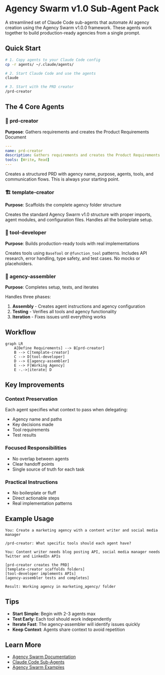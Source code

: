 # Agency Swarm v1.0 Sub-Agent Pack

A streamlined set of Claude Code sub-agents that automate AI agency creation using the Agency Swarm v1.0.0 framework. These agents work together to build production-ready agencies from a single prompt.

## Quick Start

```bash
# 1. Copy agents to your Claude Code config
cp -r agents/ ~/.claude/agents/

# 2. Start Claude Code and use the agents
claude

# 3. Start with the PRD creator
/prd-creator
```

## The 4 Core Agents

### 🎯 prd-creator
**Purpose**: Gathers requirements and creates the Product Requirements Document

```yaml
---
name: prd-creator
description: Gathers requirements and creates the Product Requirements Document for agencies
tools: [Write, Read]
---
```

Creates a structured PRD with agency name, purpose, agents, tools, and communication flows. This is always your starting point.

### 🏗️ template-creator
**Purpose**: Scaffolds the complete agency folder structure

Creates the standard Agency Swarm v1.0 structure with proper imports, agent modules, and configuration files. Handles all the boilerplate setup.

### 🔧 tool-developer
**Purpose**: Builds production-ready tools with real implementations

Creates tools using `BaseTool` or `@function_tool` patterns. Includes API research, error handling, type safety, and test cases. No mocks or placeholders.

### 🚀 agency-assembler
**Purpose**: Completes setup, tests, and iterates

Handles three phases:
1. **Assembly** - Creates agent instructions and agency configuration
2. **Testing** - Verifies all tools and agency functionality
3. **Iteration** - Fixes issues until everything works

## Workflow

```mermaid
graph LR
    A[Define Requirements] --> B[prd-creator]
    B --> C[template-creator]
    C --> D[tool-developer]
    D --> E[agency-assembler]
    E --> F[Working Agency]
    E -.->|iterate| D
```

## Key Improvements

### Context Preservation
Each agent specifies what context to pass when delegating:
- Agency name and paths
- Key decisions made
- Tool requirements
- Test results

### Focused Responsibilities
- No overlap between agents
- Clear handoff points
- Single source of truth for each task

### Practical Instructions
- No boilerplate or fluff
- Direct actionable steps
- Real implementation patterns

## Example Usage

```
You: Create a marketing agency with a content writer and social media manager

/prd-creator: What specific tools should each agent have?

You: Content writer needs blog posting API, social media manager needs Twitter and LinkedIn APIs

[prd-creator creates the PRD]
[template-creator scaffolds folders]
[tool-developer implements APIs]
[agency-assembler tests and completes]

Result: Working agency in marketing_agency/ folder
```

## Tips

- **Start Simple**: Begin with 2-3 agents max
- **Test Early**: Each tool should work independently
- **Iterate Fast**: The agency-assembler will identify issues quickly
- **Keep Context**: Agents share context to avoid repetition

## Learn More

- [Agency Swarm Documentation](https://agency-swarm.ai)
- [Claude Code Sub-Agents](https://docs.anthropic.com/en/docs/claude-code/sub-agents)
- [Agency Swarm Examples](https://github.com/VRSEN/agency-swarm/tree/main/examples)
